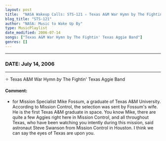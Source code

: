 ```yaml
---
layout: post
title:  "NASA Wakeup Calls: STS-121 ✧ Texas A&M War Hymn by The Fightin' Texas Aggie Band ✷ July 14, 2006"
blog_title: "STS-121"
author: "NASA: Music to Wake Up By"
type: MusicPlaylist
date_modified: 2006-07-14
songs: ["Texas A&M War Hymn by The Fightin' Texas Aggie Band"]
genres: []
---
```


----
### DATE: July 14, 2006
----
✧ Texas A&M War Hymn *by* The Fightin' Texas Aggie Band  

#### Comment:
* for Mission Specialist Mike Fossum, a graduate of Texas A&M University. According to Mission Control, the selection was sent by Fossum's wife. He is the first Texas A&M graduate in space. You know Mike, there are quite a few Aggies right here in Mission Control, and all throughout Texas, who have been watching you intently during this mission, said astronaut Steve Swanson from Mission Control in Houston. I think we can say the eyes of Texas are upon you.



<br/>
<center>
	<a target="_blank"
	   href="https://twitter.com/intent/tweet?hashtags=Space,NASA,Playlist,NASAWakeupCalls,SpaceProgram&text=🚀 {{ page.author}}, '{{ page.songs.first }}' {{ page.title }}, {{ page.date | date: '%B %d, %Y' }}, {{ site.url }}{{ page.url }}&via=nasawakeupcalls"><i class="fab fa-twitter" title="Tweet this page" alt="Tweet this page" style="font-size: 1.3em;"></i></a>
	&nbsp; 	<i class="fas fa-user-astronaut" style="font-size: 1.5em;"></i> &nbsp;
    <a id="custom_amazon_link"
       type="amzn" search="#"
       category="popular music">
    <i class="fab fa-amazon" style="font-size: 1.3em;"></i></a>
</center>

<!-- Randomly resolve an individual entry from a song array -->
<script src="/assets/javascript/seedrandom.min.js"></script>
<script>
  var wake_me_up = ["Texas A&M War Hymn by The Fightin' Texas Aggie Band"];
  var prng = new Math.seedrandom();
  function randomSong() {
    song = wake_me_up[Math.floor(Math.random() * wake_me_up.length)];
    var amazon_link = document.getElementById("custom_amazon_link");
    amazon_link.setAttribute("search", song);
  }
  window.onload = randomSong();
</script>
